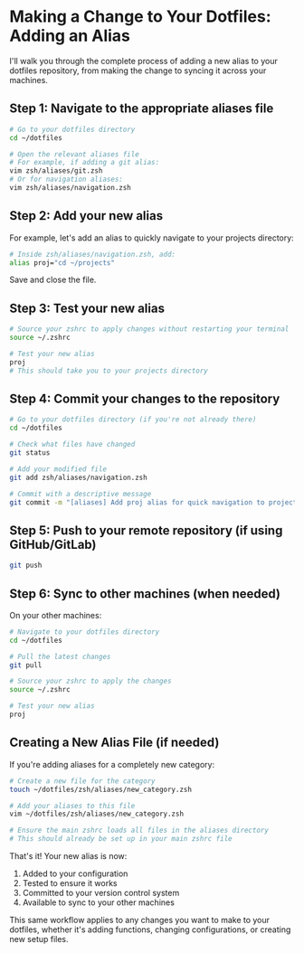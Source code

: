 # Making a Change to Your Dotfiles: Adding an Alias

I'll walk you through the complete process of adding a new alias to your dotfiles repository, from making the change to syncing it across your machines.

## Step 1: Navigate to the appropriate aliases file

```bash
# Go to your dotfiles directory
cd ~/dotfiles

# Open the relevant aliases file
# For example, if adding a git alias:
vim zsh/aliases/git.zsh
# Or for navigation aliases:
vim zsh/aliases/navigation.zsh
```

## Step 2: Add your new alias

For example, let's add an alias to quickly navigate to your projects directory:

```bash
# Inside zsh/aliases/navigation.zsh, add:
alias proj="cd ~/projects"
```

Save and close the file.

## Step 3: Test your new alias

```bash
# Source your zshrc to apply changes without restarting your terminal
source ~/.zshrc

# Test your new alias
proj
# This should take you to your projects directory
```

## Step 4: Commit your changes to the repository

```bash
# Go to your dotfiles directory (if you're not already there)
cd ~/dotfiles

# Check what files have changed
git status

# Add your modified file
git add zsh/aliases/navigation.zsh

# Commit with a descriptive message
git commit -m "[aliases] Add proj alias for quick navigation to projects directory"
```

## Step 5: Push to your remote repository (if using GitHub/GitLab)

```bash
git push
```

## Step 6: Sync to other machines (when needed)

On your other machines:

```bash
# Navigate to your dotfiles directory
cd ~/dotfiles

# Pull the latest changes
git pull

# Source your zshrc to apply the changes
source ~/.zshrc

# Test your new alias
proj
```

## Creating a New Alias File (if needed)

If you're adding aliases for a completely new category:

```bash
# Create a new file for the category
touch ~/dotfiles/zsh/aliases/new_category.zsh

# Add your aliases to this file
vim ~/dotfiles/zsh/aliases/new_category.zsh

# Ensure the main zshrc loads all files in the aliases directory
# This should already be set up in your main zshrc file
```

That's it! Your new alias is now:
1. Added to your configuration
2. Tested to ensure it works
3. Committed to your version control system
4. Available to sync to your other machines

This same workflow applies to any changes you want to make to your dotfiles, whether it's adding functions, changing configurations, or creating new setup files.